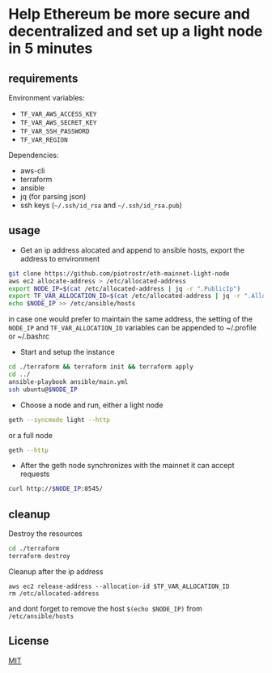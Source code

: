 # Help Ethereum be more secure and decentralized and set up a light node in 5 minutes

## requirements

Environment variables:

- `TF_VAR_AWS_ACCESS_KEY`
- `TF_VAR_AWS_SECRET_KEY`
- `TF_VAR_SSH_PASSWORD`
- `TF_VAR_REGION`

Dependencies:

- aws-cli
- terraform
- ansible
- jq (for parsing json)
- ssh keys (`~/.ssh/id_rsa` and `~/.ssh/id_rsa.pub`)

## usage

- Get an ip address alocated and append to ansible hosts,
  export the address to environment

```bash
git clone https://github.com/piotrostr/eth-mainnet-light-node
aws ec2 allocate-address > /etc/allocated-address
export NODE_IP=$(cat /etc/allocated-address | jq -r ".PublicIp")
export TF_VAR_ALLOCATION_ID=$(cat /etc/allocated-address | jq -r ".AllocationId")
echo $NODE_IP >> /etc/ansible/hosts
```

in case one would prefer to maintain the same address, the setting of the `NODE_IP`
and `TF_VAR_ALLOCATION_ID` variables can be appended to ~/.profile or ~/.bashrc

- Start and setup the instance

```bash
cd ./terraform && terraform init && terraform apply
cd ../
ansible-playbook ansible/main.yml
ssh ubuntu@$NODE_IP
```

- Choose a node and run, either a light node

```bash
geth --syncmode light --http
```

or a full node

```bash
geth --http
```

- After the geth node synchronizes with the mainnet it can accept requests

```bash
curl http://$NODE_IP:8545/
```

## cleanup

Destroy the resources

```bash
cd ./terraform
terraform destroy
```

Cleanup after the ip address

```
aws ec2 release-address --allocation-id $TF_VAR_ALLOCATION_ID
rm /etc/allocated-address
```

and dont forget to remove the host `$(echo $NODE_IP)` from `/etc/ansible/hosts`

## License

[MIT](https://github.com/piotrostr/bsc-full-node/blob/main/LICENSE)
